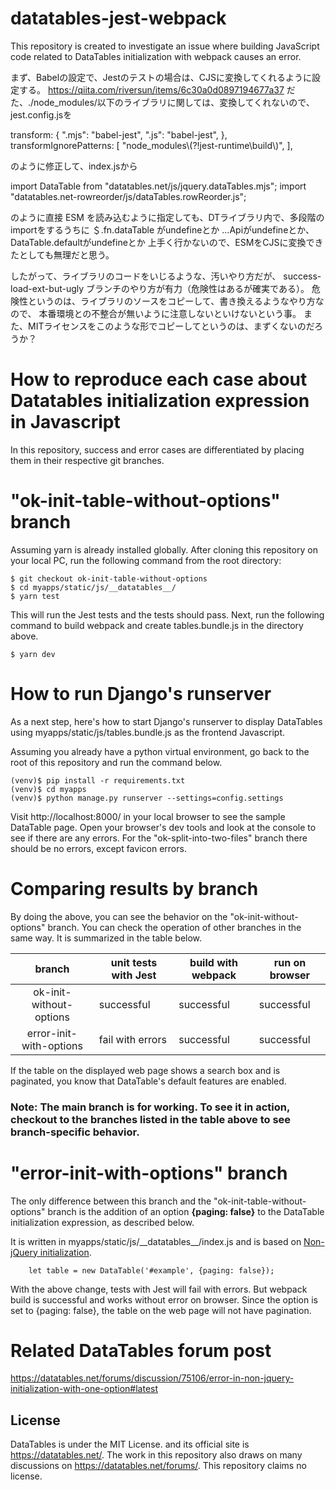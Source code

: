 # datatables-jest-webpack
This repository is created to investigate an issue where building JavaScript code related to DataTables initialization with webpack causes an error.


まず、Babelの設定で、Jestのテストの場合は、CJSに変換してくれるように設定する。
https://qiita.com/riversun/items/6c30a0d0897194677a37
だた、./node_modules/以下のライブラリに関しては、変換してくれないので、
jest.config.jsを

transform: {
    ".mjs": "babel-jest",
    ".js": "babel-jest",
  },
  transformIgnorePatterns: [
    "node_modules\\(?!jest-runtime\\build\\)",
  ],

のように修正して、index.jsから

import DataTable from "datatables.net/js/jquery.dataTables.mjs";
import "datatables.net-rowreorder/js/dataTables.rowReorder.js";

のように直接 ESM を読み込むように指定しても、DTライブラリ内で、多段階のimportをするうちに
＄.fn.dataTable がundefineとか ...Apiがundefineとか、DataTable.defaultがundefineとか
上手く行かないので、ESMをCJSに変換できたとしても無理だと思う。

したがって、ライブラリのコードをいじるような、汚いやり方だが、
success-load-ext-but-ugly ブランチのやり方が有力（危険性はあるが確実である）。
危険性というのは、ライブラリのソースをコピーして、書き換えるようなやり方なので、
本番環境との不整合が無いように注意しないといけないという事。
また、MITライセンスをこのような形でコピーしてというのは、まずくないのだろうか？













# How to reproduce each case about Datatables initialization expression in Javascript
In this repository, success and error cases are differentiated by placing them in their respective git branches.
# "ok-init-table-without-options" branch
Assuming yarn is already installed globally.
After cloning this repository on your local PC, run the following command from the root directory:

    $ git checkout ok-init-table-without-options
    $ cd myapps/static/js/__datatables__/
    $ yarn test

This will run the Jest tests and the tests should pass. 
Next, run the following command to build webpack and create tables.bundle.js in the directory above.

    $ yarn dev
# How to run Django's runserver
As a next step, here's how to start Django's runserver to display DataTables using myapps/static/js/tables.bundle.js as the frontend Javascript.

Assuming you already have a python virtual environment, go back to the root of this repository and run the command below.

    (venv)$ pip install -r requirements.txt
    (venv)$ cd myapps 
    (venv)$ python manage.py runserver --settings=config.settings
Visit http://localhost:8000/ in your local browser to see the sample DataTable page.
Open your browser's dev tools and look at the console to see if there are any errors. For the "ok-split-into-two-files" branch there should be no errors, except favicon errors.

# Comparing results by branch
By doing the above, you can see the behavior on the "ok-init-without-options" branch.
You can check the operation of other branches in the same way. It is summarized in the table below.

|         branch          | unit tests with Jest | build with webpack | run on browser |
|:-----------------------:|----------------------|--------------------|----------------|
| ok-init-without-options | successful           | successful         | successful     |
| error-init-with-options | fail with errors     | successful         | successful     |

If the table on the displayed web page shows a search box and is paginated, you know that DataTable's default features are enabled.
### Note: The main branch is for working. To see it in action, checkout to the branches listed in the table above to see branch-specific behavior.

# "error-init-with-options" branch

The only difference between this branch and the "ok-init-table-without-options" branch is the addition of an option **{paging: false}** to the DataTable initialization expression, as described below.  

It is written in myapps/static/js/&#095;&#095;datatables__/index.js and is based on [Non-jQuery initialization](https://datatables.net/manual/installation#Non-jQuery-initialisation).

        let table = new DataTable('#example', {paging: false});

With the above change, tests with Jest will fail with errors. But webpack build is successful and works without error on browser.
Since the option is set to {paging: false}, the table on the web page will not have pagination.


# Related DataTables forum post

https://datatables.net/forums/discussion/75106/error-in-non-jquery-initialization-with-one-option#latest

## License
DataTables is under the MIT License. and its official site is https://datatables.net/. The work in this repository also draws on many discussions on https://datatables.net/forums/. This repository claims no license. 
